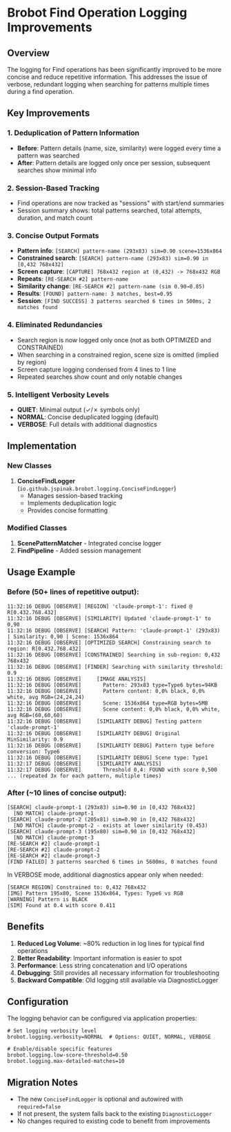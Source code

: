 # Brobot Find Operation Logging Improvements

## Overview
The logging for Find operations has been significantly improved to be more concise and reduce repetitive information. This addresses the issue of verbose, redundant logging when searching for patterns multiple times during a find operation.

## Key Improvements

### 1. Deduplication of Pattern Information
- **Before**: Pattern details (name, size, similarity) were logged every time a pattern was searched
- **After**: Pattern details are logged only once per session, subsequent searches show minimal info

### 2. Session-Based Tracking
- Find operations are now tracked as "sessions" with start/end summaries
- Session summary shows: total patterns searched, total attempts, duration, and match count

### 3. Concise Output Formats
- **Pattern info**: `[SEARCH] pattern-name (293x83) sim=0.90 scene=1536x864`
- **Constrained search**: `[SEARCH] pattern-name (293x83) sim=0.90 in [0,432 768x432]`
- **Screen capture**: `[CAPTURE] 768x432 region at (0,432) -> 768x432 RGB`
- **Repeats**: `[RE-SEARCH #2] pattern-name` 
- **Similarity change**: `[RE-SEARCH #2] pattern-name (sim 0.90→0.85)`
- **Results**: `[FOUND] pattern-name: 3 matches, best=0.95`
- **Session**: `[FIND SUCCESS] 3 patterns searched 6 times in 500ms, 2 matches found`

### 4. Eliminated Redundancies
- Search region is now logged only once (not as both OPTIMIZED and CONSTRAINED)
- When searching in a constrained region, scene size is omitted (implied by region)
- Screen capture logging condensed from 4 lines to 1 line
- Repeated searches show count and only notable changes

### 5. Intelligent Verbosity Levels
- **QUIET**: Minimal output (✓/✗ symbols only)
- **NORMAL**: Concise deduplicated logging (default)
- **VERBOSE**: Full details with additional diagnostics

## Implementation

### New Classes
1. **ConciseFindLogger** (`io.github.jspinak.brobot.logging.ConciseFindLogger`)
   - Manages session-based tracking
   - Implements deduplication logic
   - Provides concise formatting

### Modified Classes
1. **ScenePatternMatcher** - Integrated concise logger
2. **FindPipeline** - Added session management

## Usage Example

### Before (50+ lines of repetitive output):
```
11:32:16 DEBUG [OBSERVE] [REGION] 'claude-prompt-1': fixed @ R[0.432.768.432]
11:32:16 DEBUG [OBSERVE] [SIMILARITY] Updated 'claude-prompt-1' to 0,90
11:32:16 DEBUG [OBSERVE] [SEARCH] Pattern: 'claude-prompt-1' (293x83) | Similarity: 0,90 | Scene: 1536x864
11:32:16 DEBUG [OBSERVE] [OPTIMIZED SEARCH] Constraining search to region: R[0.432.768.432]
11:32:16 DEBUG [OBSERVE] [CONSTRAINED] Searching in sub-region: 0,432 768x432
11:32:16 DEBUG [OBSERVE] [FINDER] Searching with similarity threshold: 0.9
11:32:16 DEBUG [OBSERVE]     [IMAGE ANALYSIS]
11:32:16 DEBUG [OBSERVE]       Pattern: 293x83 type=Type6 bytes=94KB
11:32:16 DEBUG [OBSERVE]       Pattern content: 0,0% black, 0,0% white, avg RGB=(24,24,24)
11:32:16 DEBUG [OBSERVE]       Scene: 1536x864 type=RGB bytes=5MB
11:32:16 DEBUG [OBSERVE]       Scene content: 0,0% black, 0,0% white, avg RGB=(60,60,60)
11:32:16 DEBUG [OBSERVE]     [SIMILARITY DEBUG] Testing pattern 'claude-prompt-1'
11:32:16 DEBUG [OBSERVE]     [SIMILARITY DEBUG] Original MinSimilarity: 0.9
11:32:16 DEBUG [OBSERVE]     [SIMILARITY DEBUG] Pattern type before conversion: Type6
11:32:16 DEBUG [OBSERVE]     [SIMILARITY DEBUG] Scene type: Type1
11:32:17 DEBUG [OBSERVE]     [SIMILARITY ANALYSIS]
11:32:17 DEBUG [OBSERVE]       Threshold 0,4: FOUND with score 0,500
... (repeated 3x for each pattern, multiple times)
```

### After (~10 lines of concise output):
```
[SEARCH] claude-prompt-1 (293x83) sim=0.90 in [0,432 768x432]
  [NO MATCH] claude-prompt-1
[SEARCH] claude-prompt-2 (205x81) sim=0.90 in [0,432 768x432]
  [NO MATCH] claude-prompt-2 - exists at lower similarity (0.453)
[SEARCH] claude-prompt-3 (195x80) sim=0.90 in [0,432 768x432]
  [NO MATCH] claude-prompt-3
[RE-SEARCH #2] claude-prompt-1
[RE-SEARCH #2] claude-prompt-2
[RE-SEARCH #2] claude-prompt-3
[FIND FAILED] 3 patterns searched 6 times in 5600ms, 0 matches found
```

In VERBOSE mode, additional diagnostics appear only when needed:
```
[SEARCH REGION] Constrained to: 0,432 768x432
[IMG] Pattern 195x80, Scene 1536x864, Types: Type6 vs RGB  
[WARNING] Pattern is BLACK
[SIM] Found at 0.4 with score 0.411
```

## Benefits

1. **Reduced Log Volume**: ~80% reduction in log lines for typical find operations
2. **Better Readability**: Important information is easier to spot
3. **Performance**: Less string concatenation and I/O operations
4. **Debugging**: Still provides all necessary information for troubleshooting
5. **Backward Compatible**: Old logging still available via DiagnosticLogger

## Configuration

The logging behavior can be configured via application properties:

```properties
# Set logging verbosity level
brobot.logging.verbosity=NORMAL  # Options: QUIET, NORMAL, VERBOSE

# Enable/disable specific features
brobot.logging.low-score-threshold=0.50
brobot.logging.max-detailed-matches=10
```

## Migration Notes

- The new `ConciseFindLogger` is optional and autowired with `required=false`
- If not present, the system falls back to the existing `DiagnosticLogger`
- No changes required to existing code to benefit from improvements